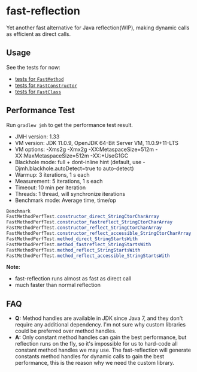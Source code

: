 # fast-reflection
Yet another fast alternative for Java reflection(WIP), making dynamic calls as efficient as direct calls.

## Usage
See the tests for now:
* [tests for `FastMethod`](https://github.com/danielsun1106/fast-reflection/blob/main/src/test/java/me/sunlan/fastreflection/FastMethodTest.java)
* [tests for `FastConstructor`](https://github.com/danielsun1106/fast-reflection/blob/main/src/test/java/me/sunlan/fastreflection/FastConstructorTest.java)
* [tests for `FastClass`](https://github.com/danielsun1106/fast-reflection/blob/main/src/test/java/me/sunlan/fastreflection/FastClassTest.java)

## Performance Test
Run `gradlew jmh` to get the performance test result.

* JMH version: 1.33
* VM version: JDK 11.0.9, OpenJDK 64-Bit Server VM, 11.0.9+11-LTS
* VM options: -Xms2g -Xmx2g -XX:MetaspaceSize=512m -XX:MaxMetaspaceSize=512m -XX:+UseG1GC
* Blackhole mode: full + dont-inline hint (default, use -Djmh.blackhole.autoDetect=true to auto-detect)
* Warmup: 3 iterations, 1 s each
* Measurement: 5 iterations, 1 s each
* Timeout: 10 min per iteration
* Threads: 1 thread, will synchronize iterations
* Benchmark mode: Average time, time/op

```java
Benchmark                                                              Mode  Cnt   Score   Error  Units
FastMethodPerfTest.constructor_direct_StringCtorCharArray              avgt   15  12.101 ± 0.497  ns/op
FastMethodPerfTest.constructor_fastreflect_StringCtorCharArray         avgt   15  11.472 ± 0.345  ns/op
FastMethodPerfTest.constructor_reflect_StringCtorCharArray             avgt   15  18.471 ± 0.510  ns/op
FastMethodPerfTest.constructor_reflect_accessible_StringCtorCharArray  avgt   15  17.003 ± 0.528  ns/op
FastMethodPerfTest.method_direct_StringStartsWith                      avgt   15   2.539 ± 0.075  ns/op
FastMethodPerfTest.method_fastreflect_StringStartsWith                 avgt   15   3.411 ± 0.143  ns/op
FastMethodPerfTest.method_reflect_StringStartsWith                     avgt   15  12.264 ± 0.682  ns/op
FastMethodPerfTest.method_reflect_accessible_StringStartsWith          avgt   15   9.640 ± 0.732  ns/op
```

**Note:**
* fast-reflection runs almost as fast as direct call
* much faster than normal reflection

## FAQ
* **Q:** Method handles are available in JDK since Java 7, and they don't require any additional dependency. I'm not sure why custom libraries could be preferred over method handles.
* **A:** Only constant method handles can gain the best performance, but reflection runs on the fly, so it's impossible for us to hard-code all constant method handles we may use. The fast-reflection will generate constants method handles for dynamic calls to gain the best performance, this is the reason why we need the custom library.

